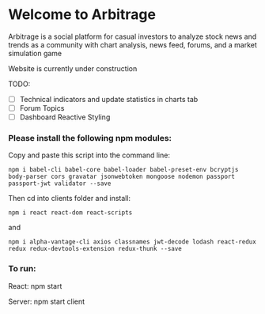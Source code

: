 # Welcome to Arbitrage

Arbitrage is a social platform for casual investors to analyze stock news and trends as a community with chart analysis, news feed, forums, and a market simulation game

Website is currently under construction

TODO:
- [ ] Technical indicators and update statistics in charts tab
- [ ] Forum Topics 
- [ ] Dashboard Reactive Styling

### Please install the following npm modules:

Copy and paste this script into the command line:

`npm i babel-cli babel-core babel-loader babel-preset-env bcryptjs body-parser cors gravatar jsonwebtoken mongoose nodemon passport passport-jwt validator --save`

Then cd into clients folder and install:

`npm i react react-dom react-scripts`

and

`npm i alpha-vantage-cli axios classnames jwt-decode lodash react-redux redux redux-devtools-extension redux-thunk --save`

### To run:

React:  npm start

Server: npm start client





    
    
    
    